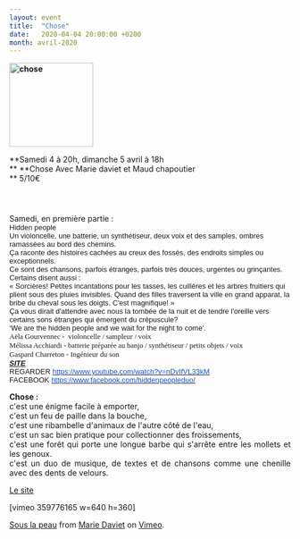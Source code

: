 ```yaml
---
layout: event
title:  "Chose"
date:   2020-04-04 20:00:00 +0200
month: avril-2020
---
```

**<img class=" size-thumbnail wp-image-7689 alignleft" src="http://localhost/wpagendarts/wp-content/uploads/2020/01/chose-1.jpg?w=150" alt="chose" width="150" height="150" srcset="http://localhost/wpagendarts/wp-content/uploads/2020/01/chose-1.jpg 964w, http://localhost/wpagendarts/wp-content/uploads/2020/01/chose-1-300x300.jpg 300w, http://localhost/wpagendarts/wp-content/uploads/2020/01/chose-1-150x150.jpg 150w, http://localhost/wpagendarts/wp-content/uploads/2020/01/chose-1-768x768.jpg 768w" sizes="(max-width: 150px) 100vw, 150px" />**

**Samedi 4 à 20h, dimanche 5 avril à 18h  
** **Chose Avec Marie daviet et Maud chapoutier  
** <span style="font-weight:400;">5/10€</span>

##### 

&nbsp;

<p style="text-align:left;">
  Samedi, en première partie :<br /> <span style="font-family:Arial, sans-serif;"><span style="font-size:small;">Hidden people<br /> </span></span><span style="font-family:Arial, sans-serif;"><span style="font-size:small;">Un violoncelle, une batterie, un synthétiseur, deux voix et des samples, ombres ramassées au bord des chemins.<br /> </span></span><span style="font-family:Arial, sans-serif;"><span style="font-size:small;">Ça raconte des histoires cachées au creux des fossés, des endroits simples ou exceptionnels.<br /> </span></span><span style="font-family:Arial, sans-serif;"><span style="font-size:small;">Ce sont des chansons, parfois étranges, parfois très douces, urgentes ou grinçantes.<br /> </span></span><span style="font-family:Arial, sans-serif;"><span style="font-size:small;">Certains disent aussi :<br /> </span></span><span style="font-family:Arial, sans-serif;"><span style="font-size:small;">« Sorcières! Petites incantations pour les tasses, les cuillères et les arbres fruitiers qui plient sous des pluies invisibles. Quand des filles traversent la ville en grand apparat, la bribe du cheval sous les doigts. C'est magnifique! »<br /> </span></span><span style="font-family:Arial, sans-serif;"><span style="font-size:small;">Ça vous dirait d'attendre avec nous la tombée de la nuit et de tendre l'oreille vers certains sons étranges qui émergent du crépuscule?<br /> </span></span><span style="font-family:Arial, sans-serif;"><span style="font-size:small;">&lsquo;We are the hidden people and we wait for the night to come'.<i><br /> </i><span style="font-family:Didot;">Aëla Gourvennec -  violoncelle / sampleur / voix<br /> Mélissa Acchiardi - batterie préparée au banjo / synthétiseur / petits objets / voix<br /> Gaspard Charreton - Ingénieur du son</span><i><br /> </i></span></span><span style="text-decoration:underline;"><em><strong><a href="https://duretdoux.com/artistes/hiddenpeople/"><span style="font-family:Arial, sans-serif;"><span style="font-size:small;">SITE </span></span></a><br /> </strong></em></span><span style="font-family:Arial, sans-serif;"><span style="font-size:medium;"><i></i><span style="font-size:small;">REGARDER </span><a href="https://www.youtube.com/watch?v=nDvIfVL33kM"><span style="color:#1155cc;"><span style="font-size:small;">https://www.youtube.com/watch?v=nDvIfVL33kM</span></span></a><span style="font-size:small;"><br /> FACEBOOK </span><a href="https://www.facebook.com/hiddenpeopleduo/" target="_blank" rel="noopener noreferrer"><span style="color:#1155cc;"><span style="font-size:small;">https://www.facebook.com/hiddenpeopleduo/</span></span></a></span></span>
</p>

<p align="JUSTIFY">
  <strong>Chose :<br /> </strong><span style="font-weight:400;">c'est une énigme facile à emporter,<br /> </span><span style="font-weight:400;">c'est un feu de paille dans la bouche,<br /> </span><span style="font-weight:400;">c'est une ribambelle d'animaux de l'autre côté de l'eau,<br /> </span><span style="font-weight:400;">c'est un sac bien pratique pour collectionner des froissements,<br /> </span><span style="font-weight:400;">c'est une forêt qui porte une longue barbe qui s'arrête entre les mollets et les genoux.<br /> </span><span style="font-weight:400;">c'est un duo de musique, de textes et de chansons comme une chenille avec des dents de velours.</span>
</p>

[<span style="font-weight:400;">Le site</span>](https://davietmarie.wixsite.com/chose)

[vimeo 359776165 w=640 h=360]

[Sous la peau](https://vimeo.com/359776165) from [Marie Daviet](https://vimeo.com/user102835710) on [Vimeo](https://vimeo.com).

&nbsp;